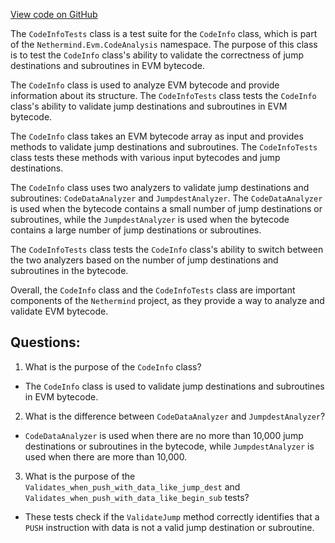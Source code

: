 [View code on GitHub](https://github.com/nethermindeth/nethermind/Nethermind.Evm.Test/CodeAnalysis/CodeInfoTests.cs)

The `CodeInfoTests` class is a test suite for the `CodeInfo` class, which is part of the `Nethermind.Evm.CodeAnalysis` namespace. The purpose of this class is to test the `CodeInfo` class's ability to validate the correctness of jump destinations and subroutines in EVM bytecode. 

The `CodeInfo` class is used to analyze EVM bytecode and provide information about its structure. The `CodeInfoTests` class tests the `CodeInfo` class's ability to validate jump destinations and subroutines in EVM bytecode. 

The `CodeInfo` class takes an EVM bytecode array as input and provides methods to validate jump destinations and subroutines. The `CodeInfoTests` class tests these methods with various input bytecodes and jump destinations. 

The `CodeInfo` class uses two analyzers to validate jump destinations and subroutines: `CodeDataAnalyzer` and `JumpdestAnalyzer`. The `CodeDataAnalyzer` is used when the bytecode contains a small number of jump destinations or subroutines, while the `JumpdestAnalyzer` is used when the bytecode contains a large number of jump destinations or subroutines. 

The `CodeInfoTests` class tests the `CodeInfo` class's ability to switch between the two analyzers based on the number of jump destinations and subroutines in the bytecode. 

Overall, the `CodeInfo` class and the `CodeInfoTests` class are important components of the `Nethermind` project, as they provide a way to analyze and validate EVM bytecode.
## Questions: 
 1. What is the purpose of the `CodeInfo` class?
- The `CodeInfo` class is used to validate jump destinations and subroutines in EVM bytecode.

2. What is the difference between `CodeDataAnalyzer` and `JumpdestAnalyzer`?
- `CodeDataAnalyzer` is used when there are no more than 10,000 jump destinations or subroutines in the bytecode, while `JumpdestAnalyzer` is used when there are more than 10,000.

3. What is the purpose of the `Validates_when_push_with_data_like_jump_dest` and `Validates_when_push_with_data_like_begin_sub` tests?
- These tests check if the `ValidateJump` method correctly identifies that a `PUSH` instruction with data is not a valid jump destination or subroutine.